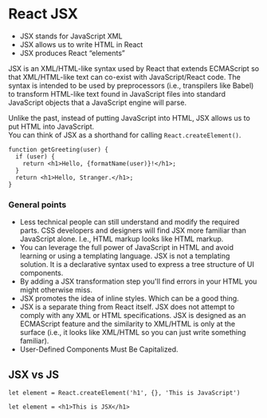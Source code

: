 # React JSX

- JSX stands for JavaScript XML
- JSX allows us to write HTML in React
- JSX produces React “elements”

JSX is an XML/HTML-like syntax used by React that extends ECMAScript so that XML/HTML-like text can co-exist with JavaScript/React code.
The syntax is intended to be used by preprocessors (i.e., transpilers like Babel) to transform HTML-like text found in JavaScript files into standard 
JavaScript objects that a JavaScript engine will parse.

Unlike the past, instead of putting JavaScript into HTML, JSX allows us to put HTML into JavaScript.  
You can think of JSX as a shorthand for calling `React.createElement()`.

```
function getGreeting(user) {
  if (user) {
    return <h1>Hello, {formatName(user)}!</h1>;
  }
  return <h1>Hello, Stranger.</h1>;
}
```

### General points

- Less technical people can still understand and modify the required parts. CSS developers and designers will find JSX more familiar than JavaScript alone. I.e., HTML markup looks like HTML markup.
- You can leverage the full power of JavaScript in HTML and avoid learning or using a templating language. JSX is not a templating solution. It is a declarative syntax used to express a tree structure of UI components.
- By adding a JSX transformation step you'll find errors in your HTML you might otherwise miss.
- JSX promotes the idea of inline styles. Which can be a good thing.
- JSX is a separate thing from React itself. JSX does not attempt to comply with any XML or HTML specifications. 
JSX is designed as an ECMAScript feature and the similarity to XML/HTML is only at the surface (i.e., it looks like XML/HTML so you can just write something familiar).
- User-Defined Components Must Be Capitalized.


## JSX vs JS

```
let element = React.createElement('h1', {}, 'This is JavaScript')
```

```
let element = <h1>This is JSX</h1>
```











